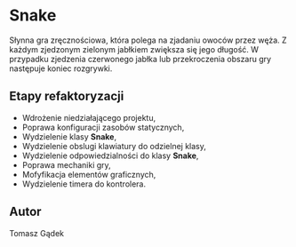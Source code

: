# Snake

Słynna gra zręcznościowa, która polega na zjadaniu owoców przez węża. Z każdym zjedzonym
zielonym jabłkiem zwiększa się jego długość. W przypadku zjedzenia
czerwonego jabłka lub przekroczenia obszaru gry następuje koniec rozgrywki.

## Etapy refaktoryzacji

+ Wdrożenie niedziałającego projektu,
+ Poprawa konfiguracji zasobów statycznych,
+ Wydzielenie klasy **Snake**,
+ Wydzielenie obslugi klawiatury do odzielnej klasy,
+ Wydzielenie odpowiedzialności do klasy **Snake**,
+ Poprawa mechaniki gry,
+ Mofyfikacja elementów graficznych,
+ Wydzielenie timera do kontrolera.

## Autor

Tomasz Gądek
